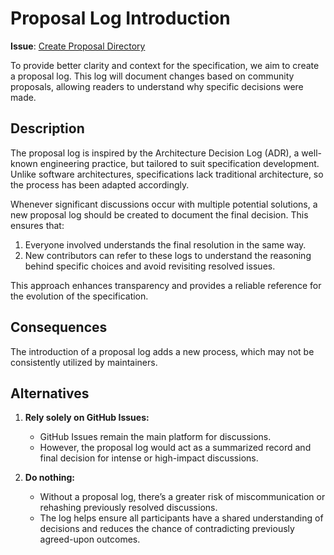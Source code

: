 # Proposal Log Introduction

**Issue**: [Create Proposal Directory](https://github.com/OpenSLO/OpenSLO/issues/250)

To provide better clarity and context for the specification, we aim to create a proposal log. This log will
document changes based on community proposals, allowing readers to understand why specific decisions were made.

## Description

The proposal log is inspired by the Architecture Decision Log (ADR), a well-known engineering practice,
but tailored to suit specification development. Unlike software architectures,
specifications lack traditional architecture, so the process has been adapted accordingly.

Whenever significant discussions occur with multiple potential solutions,
a new proposal log should be created to document the final decision. This ensures that:
1. Everyone involved understands the final resolution in the same way.
2. New contributors can refer to these logs to understand the reasoning behind specific choices and avoid
revisiting resolved issues.

This approach enhances transparency and provides a reliable reference for the evolution of the specification.

## Consequences

The introduction of a proposal log adds a new process, which may not be consistently utilized by maintainers.

## Alternatives

1. **Rely solely on GitHub Issues:**
   - GitHub Issues remain the main platform for discussions.
   - However, the proposal log would act as a summarized record and final decision for intense or high-impact
   discussions.

2. **Do nothing:**
   - Without a proposal log, there’s a greater risk of miscommunication or rehashing previously
   resolved discussions.
   - The log helps ensure all participants have a shared understanding of decisions and reduces
   the chance of contradicting previously agreed-upon outcomes.
